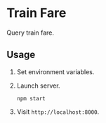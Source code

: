 # Train Fare

Query train fare.

## Usage

1. Set environment variables.
1. Launch server.

    ```
    npm start
    ```
1. Visit `http://localhost:8000`.

